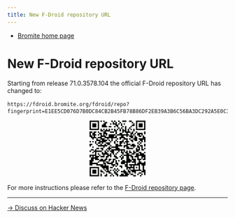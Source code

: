 ```yaml
---
title: New F-Droid repository URL
---
```

* [Bromite home page](/)

# New F-Droid repository URL

Starting from release 71.0.3578.104 the official F-Droid repository URL has changed to:

```
https://fdroid.bromite.org/fdroid/repo?fingerprint=E1EE5CD076D7B0DC84CB2B45FB78B86DF2EB39A3B6C56BA3DC292A5E0C3B9504
```

<center><a href="https://fdroid.bromite.org/fdroid/repo?fingerprint=E1EE5CD076D7B0DC84CB2B45FB78B86DF2EB39A3B6C56BA3DC292A5E0C3B9504"><img title="Bromite - Take back your browser! - F-Droid repository QR code" src="/assets/img/fdroid_repo_qrcode.png" width="128" alt="Bromite F-Droid Repository QR code" /></a></center>


For more instructions please refer to the [F-Droid repository page](https://www.bromite.org/fdroid).

---
[&rarr; Discuss on Hacker News](https://news.ycombinator.com/item?id=18732444)

